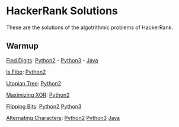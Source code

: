 # HackerRank Solutions

These are the solutions of the algotrithmic problems of HackerRank.

## Warmup

[Find Digits](https://www.hackerrank.com/challenges/find-digits): [Python2](warmup/python2/find-digits.py) - [Python3](warmup/python3/find-digits.py) - [Java](warmup/java/Find_Digits/Solution.java)

[Is Fibo](https://www.hackerrank.com/challenges/is-fibo): [Python2](warmup/python2/is-fibo.py)

[Utopian Tree](https://www.hackerrank.com/challenges/utopian-tree): [Python2](warmup/python2/utopian-tree.py)

[Maximizing XOR](https://www.hackerrank.com/challenges/maximizing-xor): [Python2](warmup/python2/maximizing-xor.py)

[Flipping Bits](https://www.hackerrank.com/challenges/flipping-bits): [Python2](warmup/python2/flipping-bits.py) [Python3](warmup/python3/flipping-bits.py)

[Alternating Characters](https://www.hackerrank.com/challenges/alternating-characters): [Python2](warmup/python2/alternating-characters.py) [Python3](warmup/python3/alternating-characters.py) [Java](warmup/java/Alternating_Characters/Solution.java)
